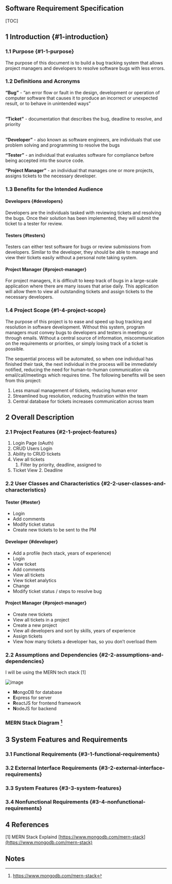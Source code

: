 

## Software Requirement Specification


[TOC]



## 1 Introduction {#1-introduction}


### 1.1 Purpose  {#1-1-purpose}

The purpose of this document is to build a bug tracking system that allows project managers and developers to resolve software bugs with less errors.


### 1.2 Definitions and Acronyms

**“Bug”** - “an error flow or fault in the design, development or operation of computer software that causes it to produce an incorrect or unexpected result, or to behave in unintended ways”

 \
**“Ticket”** - documentation that describes the bug, deadline to resolve, and priority

 \
**“Developer”** - also known as software engineers, are individuals that use problem solving and programming to resolve the bugs

**“Tester”** - an individual that evaluates software for compliance before being accepted into the source code. 

**“Project Manager”** - an individual that manages one or more projects, assigns tickets to the necessary developer.


### 1.3 Benefits for the Intended Audience


#### Developers {#developers}

Developers are the individuals tasked with reviewing tickets and resolving the bugs. Once their solution has been implemented, they will submit the ticket to a tester for review.


#### Testers {#testers}

Testers can either test software for bugs or review submissions from developers. Similar to the developer, they should be able to manage and view their tickets easily without a personal note taking system.


#### Project Manager {#project-manager}

For project managers, it is difficult to keep track of bugs in a large-scale application where there are many issues that arise daily. This application will allow them to view all outstanding tickets and assign tickets to the necessary developers.


### 1.4 Project Scope {#1-4-project-scope}

The purpose of this project is to ease and speed up bug tracking and resolution in software development. Without this system, program managers must convey bugs to developers and testers in meetings or through emails. Without a central source of information, miscommunication on the requirements or priorities, or simply losing track of a ticket is possible.

The sequential process will be automated, so when one individual has finished their task, the next individual in the process will be immediately notified, reducing the need for human-to-human communication via email/call/meetings which requires time. The following benefits will be seen from this project:



1. Less manual management of tickets, reducing human error
2. Streamlined bug resolution, reducing frustration within the team
3. Central database for tickets increases communication across team


## 2 Overall Description


### 2.1 Project Features {#2-1-project-features}



1. Login Page (oAuth)
2. CRUD Users Login
3. Ability to CRUD tickets
4. View all tickets
    1. Filter by priority, deadline, assigned to
5. Ticket View
    2. Deadline


### 2.2 User Classes and Characteristics {#2-2-user-classes-and-characteristics}


#### Tester {#tester}



* Login
* Add comments
* Modify ticket status 
* Create new tickets to be sent to the PM


#### Developer {#developer}



* Add a profile (tech stack, years of experience)
* Login
* View ticket
* Add comments
* View all tickets
* View ticket analytics 
* Change
* Modify ticket status / steps to resolve bug


#### Project Manager	 {#project-manager}



* Create new tickets
* View all tickets in a project
* Create a new project
* View all developers and sort by skills, years of experience
* Assign tickets
* View how many tickets a developer has, so you don’t overload them


### 2.2 Assumptions and Dependencies {#2-2-assumptions-and-dependencies}

I will be using the MERN tech stack [1]

![image](https://user-images.githubusercontent.com/94336773/180620454-886d0d1f-d000-46eb-a2b8-46b71e246e08.png)


* **M**ongoDB for database
* **E**xpress for server
* **R**eactJS for frontend framework
* **N**odeJS for backend 


### 





### MERN Stack Diagram [^1]


## 3 System Features and Requirements


### 3.1 Functional Requirements {#3-1-functional-requirements}


### 3.2 External Interface Requirements {#3-2-external-interface-requirements}


### 3.3 System Features {#3-3-system-features}


### 3.4 Nonfunctional Requirements {#3-4-nonfunctional-requirements}


## 4 References

[1] MERN Stack Explaind  [https://www.mongodb.com/mern-stack](https://www.mongodb.com/mern-stack)


<!-- Footnotes themselves at the bottom. -->
## Notes

[^1]:
     https://www.mongodb.com/mern-stack
